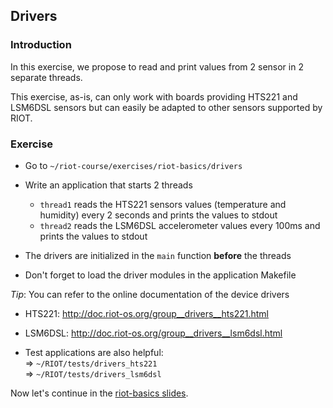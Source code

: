 ## Drivers

### Introduction

In this exercise, we propose to read and print values from 2 sensor in 2
separate threads.

This exercise, as-is, can only work with boards providing HTS221 and LSM6DSL
sensors but can easily be adapted to other sensors supported by RIOT.

### Exercise

- Go to `~/riot-course/exercises/riot-basics/drivers`

- Write an application that starts 2 threads
  - `thread1` reads the HTS221 sensors values (temperature and humidity)
    every 2 seconds and prints the values to stdout
  - `thread2` reads the LSM6DSL accelerometer values every 100ms and prints
    the values to stdout

- The drivers are initialized in the `main` function **before** the threads

- Don't forget to load the driver modules in the application Makefile


_Tip_: You can refer to the online documentation of the device drivers

  - HTS221: http://doc.riot-os.org/group__drivers__hts221.html

  - LSM6DSL: http://doc.riot-os.org/group__drivers__lsm6dsl.html

  - Test applications are also helpful: <br>
    &#x21d2; `~/RIOT/tests/drivers_hts221`<br>
    &#x21d2; `~/RIOT/tests/drivers_lsm6dsl`

Now let's continue in the
[riot-basics slides](https://riot-os.github.io/riot-course/slides/03-riot-basics/#37).
